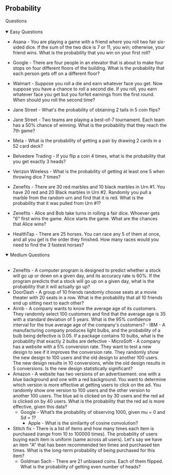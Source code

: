 ## Probability
  <summary>Questions</summary>
  </br>
    <details open>
    <summary>Easy Questions</summary>
      
- Asana - You are playing a game with a friend where you roll two fair six-sided dice. If the sum of the two dice is 7 or 11, you win; otherwise, your friend wins. What is the probability that you win on your first roll?
      
- Google - There are four people in an elevator that is about to make four stops on four different floors of the building. What is the probability that each person gets off on a different floor?
- Walmart - Suppose you roll a die and earn whatever face you get. Now suppose you have a chance to roll a second die. If you roll, you earn whatever face you get but you forfeit earnings from the first round. When should you roll the second time?
- Jane Street - What's the probability of obtaining 2 tails in 5 coin flips?
- Jane Street - Two teams are playing a best-of-7 tournament. Each team has a 50% chance of winning. What is the probability that they reach the 7th game?
- Meta - What is the probability of getting a pair by drawing 2 cards in a 52 card deck?
- Belvedere Trading - If you flip a coin 4 times, what is the probability that you get exactly 3 heads?
- Verizon Wireless - What is the probability of getting at least one 5 when throwing dice 7 times?
- Zenefits - There are 30 red marbles and 10 black marbles in Urn #1. You have 20 red and 20 Black marbles in Urn #2. Randomly you pull a marble from the random urn and find that it is red. What is the probability that it was pulled from Urn #1?
- Zenefits - Alice and Bob take turns in rolling a fair dice. Whoever gets "6" first wins the game. Alice starts the game. What are the chances that Alice wins?
- HealthTap - There are 25 horses. You can race any 5 of them at once, and all you get is the order they finished. How many races would you need to find the 3 fastest horses?
  </details>
  
    <details open>
    <summary>Medium Questions</summary>
    </br>
      
    - Zenefits - A computer program is designed to predict whether a stock will go up or down on a given day, and its accuracy rate is 60%. If the program predicts that a stock will go up on a given day, what is the probability that it will actually go up?
     - DoorDash - A group of 10 friends randomly choose seats at a movie theater with 20 seats in a row. What is the probability that all 10 friends end up sitting next to each other?
    - Airnb - A company wants to know the average age of its customers. They randomly select 100 customers and find that the average age is 35 with a standard deviation of 5 years. What is the 95% confidence interval for the true average age of the company's customers?
          - IBM - A manufacturing company produces light bulbs, and the probability of a bulb being defective is 0.05. If a package contains 10 bulbs, what is the probability that exactly 2 bulbs are defective
          - MicroSoft - A company has a website with a 5% conversion rate. They want to test a new design to see if it improves the conversion rate. They randomly show the new design to 100 users and the old design to another 100 users. The new design results in 10 conversions, while the old design results in 5 conversions. Is the new design statistically significant?
    - Amazon - A website has two versions of an advertisement: one with a blue background and one with a red background. You want to determine which version is more effective at getting users to click on the ad. You randomly show one version to 100 users and the other version to another 100 users. The blue ad is clicked on by 30 users and the red ad is clicked on by 40 users. What is the probability that the red ad is more effective, given this data?
        - Google - What’s the probability of observing 1000, given mu = 0 and Sd = 1?
           - Apple - What is the similarity of cosine convolution?
    - Stitch fix - There is a list of items and how many times each item is purchased (range from 10 to 100000 times). The probability of users buying each item is uniform (same across all users). Let's say we have an item "A" that has been recommended ten times and purchased ten times. What is the long-term probability of being purchased for this item?
      - Goldman Sach - There are 21 unbiased coins. Each of them flipped. What is the probability of getting even number of heads?
   
  </details>
